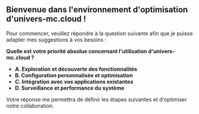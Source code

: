 ## Bienvenue dans l'environnement d'optimisation d'univers-mc.cloud !

Pour commencer, veuillez répondre à la question suivante afin que je puisse adapter mes suggestions à vos besoins :

**Quelle est votre priorité absolue concernant l'utilisation d'univers-mc.cloud ?**

* **A. Exploration et découverte des fonctionnalités**
* **B. Configuration personnalisée et optimisation**
* **C. Intégration avec vos applications existantes**
* **D. Surveillance et performance du système**


Votre réponse me permettra de définir les étapes suivantes et d'optimiser notre collaboration. 


